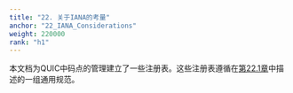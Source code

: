 ```yaml
---
title: "22. 关于IANA的考量"
anchor: "22_IANA_Considerations"
weight: 220000
rank: "h1"
---
```


本文档为QUIC中码点的管理建立了一些注册表。这些注册表遵循在[第22.1章]()中描述的一组通用规范。

